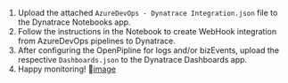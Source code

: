 1. Upload the attached `AzureDevOps - Dynatrace Integration.json` file to the Dynatrace Notebooks app. 
2. Follow the instructions in the Notebook to create WebHook integration from AzureDevOps pipelines to Dynatrace.
3. After configuring the OpenPipline for logs and/or bizEvents, upload the respective `Dashboards.json` to the Dynatrace Dashboards app. 
4. Happy monitoring! 🚀[image](https://github.com/user-attachments/assets/c1b5f86d-9cc2-496a-a8e5-444347336e0b)
